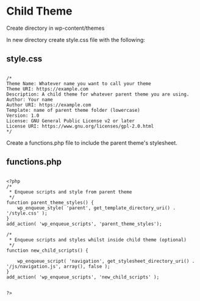 # Child Theme

Create directory in wp-content/themes

In new directory create style.css file with the following:

## style.css

```

/*
Theme Name: Whatever name you want to call your theme
Theme URI: https://example.com
Description: A child theme for whatever parent theme you are using.
Author: Your name
Author URI: https://example.com
Template: name of parent theme folder (lowercase)
Version: 1.0
License: GNU General Public License v2 or later
License URI: https://www.gnu.org/licenses/gpl-2.0.html
*/

```

Create a functions.php file to include the parent theme's stylesheet.

## functions.php

```

<?php
/* 
 * Enqueue scripts and style from parent theme 
 */        
function parent_theme_styles() {
    wp_enqueue_style( 'parent', get_template_directory_uri() . '/style.css' );
}
add_action( 'wp_enqueue_scripts', 'parent_theme_styles');

/*
 * Enqueue scripts and styles whilst inside child theme (optional)
 */
function new_child_scripts() {

    wp_enqueue_script( 'navigation', get_stylesheet_directory_uri() . '/js/navigation.js', array(), false );
}
add_action( 'wp_enqueue_scripts', 'new_child_scripts' );


?>

```